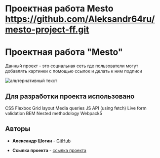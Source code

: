 # Проектная работа Mesto https://github.com/Aleksandr64ru/mesto-project-ff.git

# Проектная работа "Mesto"

Данный проект - это социальная сеть где пользователи могут добавлять картинки с помощью ссылок и делать к ним подписи

![альтернативный текст](https://imgur.com/pjzDD3B```)


## Для разработки проекта использовано

CSS
Flexbox
Grid layout
Media queries
JS 
API (using fetch)
Live form validation
BEM Nested methodology
Webpack5

## Авторы

* **Александр Шогин**  - [GitHub](https://github.com/Aleksandr64ru) 

* **Ссылка проекта**   - [ссылка проекта]( https://aleksandr64ru.github.io/mesto-project-ff/)


